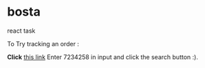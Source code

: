 # bosta
react task

To Try tracking an order  :

**Click** [this link](https://ayah2022.github.io/bosta/)
Enter 7234258 in input and click the search button :).
